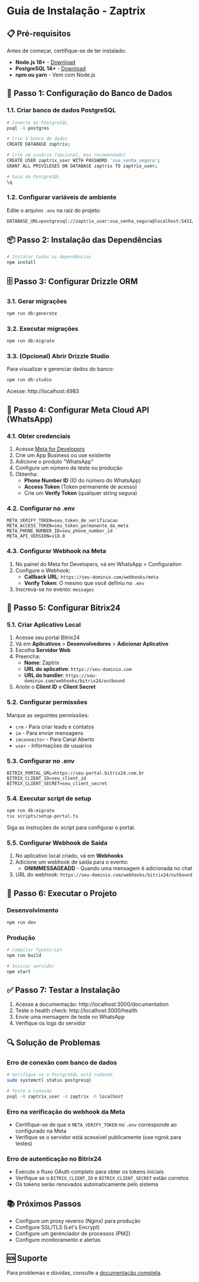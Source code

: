 # Guia de Instalação - Zaptrix

## 📋 Pré-requisitos

Antes de começar, certifique-se de ter instalado:

- **Node.js 18+** - [Download](https://nodejs.org/)
- **PostgreSQL 14+** - [Download](https://www.postgresql.org/download/)
- **npm ou yarn** - Vem com Node.js

## 🔧 Passo 1: Configuração do Banco de Dados

### 1.1. Criar banco de dados PostgreSQL

```bash
# Conecte ao PostgreSQL
psql -U postgres

# Crie o banco de dados
CREATE DATABASE zaptrix;

# Crie um usuário (opcional, mas recomendado)
CREATE USER zaptrix_user WITH PASSWORD 'sua_senha_segura';
GRANT ALL PRIVILEGES ON DATABASE zaptrix TO zaptrix_user;

# Saia do PostgreSQL
\q
```

### 1.2. Configurar variáveis de ambiente

Edite o arquivo `.env` na raiz do projeto:

```env
DATABASE_URL=postgresql://zaptrix_user:sua_senha_segura@localhost:5432/zaptrix
```

## 📦 Passo 2: Instalação das Dependências

```bash
# Instalar todas as dependências
npm install
```

## 🗄️ Passo 3: Configurar Drizzle ORM

### 3.1. Gerar migrações

```bash
npm run db:generate
```

### 3.2. Executar migrações

```bash
npm run db:migrate
```

### 3.3. (Opcional) Abrir Drizzle Studio

Para visualizar e gerenciar dados do banco:

```bash
npm run db:studio
```

Acesse: http://localhost:4983

## 🔐 Passo 4: Configurar Meta Cloud API (WhatsApp)

### 4.1. Obter credenciais

1. Acesse [Meta for Developers](https://developers.facebook.com/)
2. Crie um App Business ou use existente
3. Adicione o produto "WhatsApp"
4. Configure um número de teste ou produção
5. Obtenha:
   - **Phone Number ID** (ID do número do WhatsApp)
   - **Access Token** (Token permanente de acesso)
   - Crie um **Verify Token** (qualquer string segura)

### 4.2. Configurar no .env

```env
META_VERIFY_TOKEN=seu_token_de_verificacao
META_ACCESS_TOKEN=seu_token_permanente_da_meta
META_PHONE_NUMBER_ID=seu_phone_number_id
META_API_VERSION=v18.0
```

### 4.3. Configurar Webhook na Meta

1. No painel do Meta for Developers, vá em WhatsApp > Configuration
2. Configure o Webhook:
   - **Callback URL**: `https://seu-dominio.com/webhooks/meta`
   - **Verify Token**: O mesmo que você definiu no `.env`
3. Inscreva-se no evento: `messages`

## 🏢 Passo 5: Configurar Bitrix24

### 5.1. Criar Aplicativo Local

1. Acesse seu portal Bitrix24
2. Vá em **Aplicativos** > **Desenvolvedores** > **Adicionar Aplicativo**
3. Escolha **Servidor Web**
4. Preencha:
   - **Nome**: Zaptrix
   - **URL do aplicativo**: `https://seu-dominio.com`
   - **URL do handler**: `https://seu-dominio.com/webhooks/bitrix24/outbound`
5. Anote o **Client ID** e **Client Secret**

### 5.2. Configurar permissões

Marque as seguintes permissões:
- `crm` - Para criar leads e contatos
- `im` - Para enviar mensagens
- `imconnector` - Para Canal Aberto
- `user` - Informações de usuários

### 5.3. Configurar no .env

```env
BITRIX_PORTAL_URL=https://seu-portal.bitrix24.com.br
BITRIX_CLIENT_ID=seu_client_id
BITRIX_CLIENT_SECRET=seu_client_secret
```

### 5.4. Executar script de setup

```bash
npm run db:migrate
tsx scripts/setup-portal.ts
```

Siga as instruções do script para configurar o portal.

### 5.5. Configurar Webhook de Saída

1. No aplicativo local criado, vá em **Webhooks**
2. Adicione um webhook de saída para o evento:
   - **ONIMMESSAGEADD** - Quando uma mensagem é adicionada no chat
3. URL do webhook: `https://seu-dominio.com/webhooks/bitrix24/outbound`

## 🚀 Passo 6: Executar o Projeto

### Desenvolvimento

```bash
npm run dev
```

### Produção

```bash
# Compilar TypeScript
npm run build

# Iniciar servidor
npm start
```

## ✅ Passo 7: Testar a Instalação

1. Acesse a documentação: http://localhost:3000/documentation
2. Teste o health check: http://localhost:3000/health
3. Envie uma mensagem de teste no WhatsApp
4. Verifique os logs do servidor

## 🔍 Solução de Problemas

### Erro de conexão com banco de dados

```bash
# Verifique se o PostgreSQL está rodando
sudo systemctl status postgresql

# Teste a conexão
psql -U zaptrix_user -d zaptrix -h localhost
```

### Erro na verificação do webhook da Meta

- Certifique-se de que o `META_VERIFY_TOKEN` no `.env` corresponde ao configurado na Meta
- Verifique se o servidor está acessível publicamente (use ngrok para testes)

### Erro de autenticação no Bitrix24

- Execute o fluxo OAuth completo para obter os tokens iniciais
- Verifique se o `BITRIX_CLIENT_ID` e `BITRIX_CLIENT_SECRET` estão corretos
- Os tokens serão renovados automaticamente pelo sistema

## 📚 Próximos Passos

- Configure um proxy reverso (Nginx) para produção
- Configure SSL/TLS (Let's Encrypt)
- Configure um gerenciador de processos (PM2)
- Configure monitoramento e alertas

## 🆘 Suporte

Para problemas e dúvidas, consulte a [documentação completa](../README.md).

